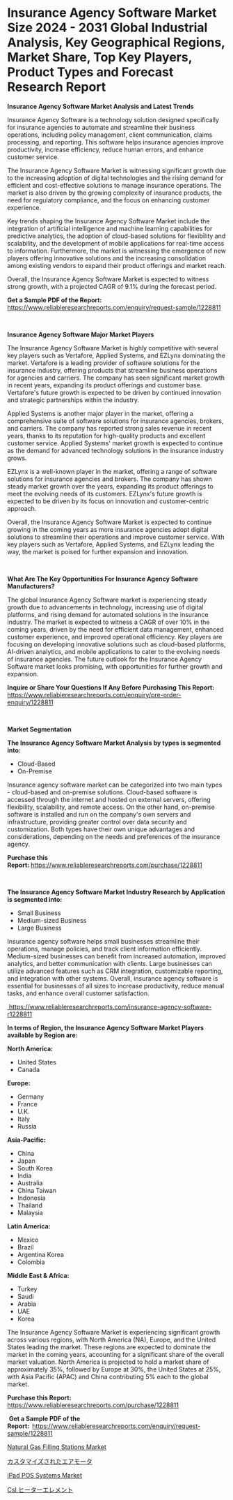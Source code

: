 <p><h1>Insurance Agency Software Market Size 2024 - 2031 Global Industrial Analysis, Key Geographical Regions, Market Share, Top Key Players, Product Types and Forecast Research Report</h1></p><p><strong>Insurance Agency Software Market Analysis and Latest Trends</strong></p>
<p><p>Insurance Agency Software is a technology solution designed specifically for insurance agencies to automate and streamline their business operations, including policy management, client communication, claims processing, and reporting. This software helps insurance agencies improve productivity, increase efficiency, reduce human errors, and enhance customer service.</p><p>The Insurance Agency Software Market is witnessing significant growth due to the increasing adoption of digital technologies and the rising demand for efficient and cost-effective solutions to manage insurance operations. The market is also driven by the growing complexity of insurance products, the need for regulatory compliance, and the focus on enhancing customer experience.</p><p>Key trends shaping the Insurance Agency Software Market include the integration of artificial intelligence and machine learning capabilities for predictive analytics, the adoption of cloud-based solutions for flexibility and scalability, and the development of mobile applications for real-time access to information. Furthermore, the market is witnessing the emergence of new players offering innovative solutions and the increasing consolidation among existing vendors to expand their product offerings and market reach.</p><p>Overall, the Insurance Agency Software Market is expected to witness strong growth, with a projected CAGR of 9.1% during the forecast period.</p></p>
<p><strong>Get a Sample PDF of the Report:&nbsp;</strong> <a href="https://www.reliableresearchreports.com/enquiry/request-sample/1228811">https://www.reliableresearchreports.com/enquiry/request-sample/1228811</a></p>
<p>&nbsp;</p>
<p><strong>Insurance Agency Software Major Market Players</strong></p>
<p><p>The Insurance Agency Software Market is highly competitive with several key players such as Vertafore, Applied Systems, and EZLynx dominating the market. Vertafore is a leading provider of software solutions for the insurance industry, offering products that streamline business operations for agencies and carriers. The company has seen significant market growth in recent years, expanding its product offerings and customer base. Vertafore's future growth is expected to be driven by continued innovation and strategic partnerships within the industry.</p><p>Applied Systems is another major player in the market, offering a comprehensive suite of software solutions for insurance agencies, brokers, and carriers. The company has reported strong sales revenue in recent years, thanks to its reputation for high-quality products and excellent customer service. Applied Systems' market growth is expected to continue as the demand for advanced technology solutions in the insurance industry grows.</p><p>EZLynx is a well-known player in the market, offering a range of software solutions for insurance agencies and brokers. The company has shown steady market growth over the years, expanding its product offerings to meet the evolving needs of its customers. EZLynx's future growth is expected to be driven by its focus on innovation and customer-centric approach.</p><p>Overall, the Insurance Agency Software Market is expected to continue growing in the coming years as more insurance agencies adopt digital solutions to streamline their operations and improve customer service. With key players such as Vertafore, Applied Systems, and EZLynx leading the way, the market is poised for further expansion and innovation.</p></p>
<p>&nbsp;</p>
<p><strong>What Are The Key Opportunities For Insurance Agency Software Manufacturers?</strong></p>
<p><p>The global Insurance Agency Software market is experiencing steady growth due to advancements in technology, increasing use of digital platforms, and rising demand for automated solutions in the insurance industry. The market is expected to witness a CAGR of over 10% in the coming years, driven by the need for efficient data management, enhanced customer experience, and improved operational efficiency. Key players are focusing on developing innovative solutions such as cloud-based platforms, AI-driven analytics, and mobile applications to cater to the evolving needs of insurance agencies. The future outlook for the Insurance Agency Software market looks promising, with opportunities for further growth and expansion.</p></p>
<p><strong>Inquire or Share Your Questions If Any Before Purchasing This Report:</strong> <a href="https://www.reliableresearchreports.com/enquiry/pre-order-enquiry/1228811">https://www.reliableresearchreports.com/enquiry/pre-order-enquiry/1228811</a></p>
<p>&nbsp;</p>
<p><strong>Market Segmentation</strong></p>
<p><strong>The Insurance Agency Software Market Analysis by types is segmented into:</strong></p>
<p><ul><li>Cloud-Based</li><li>On-Premise</li></ul></p>
<p><p>Insurance agency software market can be categorized into two main types - cloud-based and on-premise solutions. Cloud-based software is accessed through the internet and hosted on external servers, offering flexibility, scalability, and remote access. On the other hand, on-premise software is installed and run on the company's own servers and infrastructure, providing greater control over data security and customization. Both types have their own unique advantages and considerations, depending on the needs and preferences of the insurance agency.</p></p>
<p><strong>Purchase this Report:&nbsp;</strong><a href="https://www.reliableresearchreports.com/purchase/1228811">https://www.reliableresearchreports.com/purchase/1228811</a></p>
<p>&nbsp;</p>
<p><strong>The Insurance Agency Software Market Industry Research by Application is segmented into:</strong></p>
<p><ul><li>Small Business</li><li>Medium-sized Business</li><li>Large Business</li></ul></p>
<p><p>Insurance agency software helps small businesses streamline their operations, manage policies, and track client information efficiently. Medium-sized businesses can benefit from increased automation, improved analytics, and better communication with clients. Large businesses can utilize advanced features such as CRM integration, customizable reporting, and integration with other systems. Overall, insurance agency software is essential for businesses of all sizes to increase productivity, reduce manual tasks, and enhance overall customer satisfaction.</p></p>
<p><a href="https://www.reliableresearchreports.com/insurance-agency-software-r1228811">&nbsp;https://www.reliableresearchreports.com/insurance-agency-software-r1228811</a></p>
<p><strong>In terms of Region, the Insurance Agency Software Market Players available by Region are:</strong></p>
<p>
    <p> <strong> North America: </strong>
        <ul>
            <li>United States</li>
            <li>Canada</li>
        </ul>
        </p> 
    <p> <strong> Europe: </strong>
        <ul>
            <li>Germany</li>
            <li>France</li>
            <li>U.K.</li>
            <li>Italy</li>
            <li>Russia</li>
        </ul>
        </p> 
    <p> <strong> Asia-Pacific: </strong>
        <ul>
            <li>China</li>
            <li>Japan</li>
            <li>South Korea</li>
            <li>India</li>
            <li>Australia</li>
            <li>China Taiwan</li>
            <li>Indonesia</li>
            <li>Thailand</li>
            <li>Malaysia</li>
        </ul>
        </p> 
    <p> <strong> Latin America: </strong>
        <ul>
            <li>Mexico</li>
            <li>Brazil</li>
            <li>Argentina Korea</li>
            <li>Colombia</li>
        </ul>
        </p> 
    <p> <strong> Middle East & Africa: </strong>
        <ul>
            <li>Turkey</li>
            <li>Saudi</li>
            <li>Arabia</li>
            <li>UAE</li>
            <li>Korea</li>
        </ul>
    </p>
    </p>
<p><p>The Insurance Agency Software Market is experiencing significant growth across various regions, with North America (NA), Europe, and the United States leading the market. These regions are expected to dominate the market in the coming years, accounting for a significant share of the overall market valuation. North America is projected to hold a market share of approximately 35%, followed by Europe at 30%, the United States at 25%, with Asia Pacific (APAC) and China contributing 5% each to the global market.</p></p>
<p><strong>Purchase this Report: </strong><a href="https://www.reliableresearchreports.com/purchase/1228811">https://www.reliableresearchreports.com/purchase/1228811</a></p>
<p>&nbsp;<strong>Get a Sample PDF of the Report:&nbsp;&nbsp;</strong><a href="https://www.reliableresearchreports.com/enquiry/request-sample/1228811">https://www.reliableresearchreports.com/enquiry/request-sample/1228811</a></p>
<p><strong></strong></p>
<p><p><a href="https://github.com/Seman3302/Market-Research-Report-List-1/blob/main/natural-gas-filling-stations-market.md">Natural Gas Filling Stations Market</a></p><p><a href="https://github.com/gfggqjbfys368009/Market-Research-Report-List-3/blob/main/2773938181196.md">カスタマイズされたエアモータ</a></p><p><a href="https://github.com/LaceyZemlak1/Market-Research-Report-List-1/blob/main/ipad-pos-systems-market.md">iPad POS Systems Market</a></p><p><a href="https://github.com/qwpelcjko9242629/Market-Research-Report-List-3/blob/main/7830317181195.md">CsI ヒーターエレメント</a></p></p>